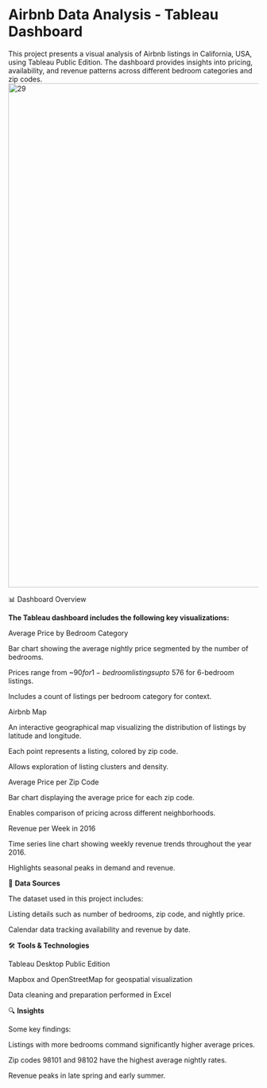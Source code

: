 # Airbnb Data Analysis - Tableau Dashboard
This project presents a visual analysis of Airbnb listings in California, USA, using Tableau Public Edition. The dashboard provides insights into pricing, availability, and revenue patterns across different bedroom categories and zip codes.
<img width="1917" height="1012" alt="29" src="https://github.com/user-attachments/assets/6aa34df9-9e09-4a20-a463-7934f36a4d1e" />

📊 Dashboard Overview

**The Tableau dashboard includes the following key visualizations:**

Average Price by Bedroom Category

Bar chart showing the average nightly price segmented by the number of bedrooms.

Prices range from ~$90 for 1-bedroom listings up to ~$576 for 6-bedroom listings.

Includes a count of listings per bedroom category for context.

Airbnb Map

An interactive geographical map visualizing the distribution of listings by latitude and longitude.

Each point represents a listing, colored by zip code.

Allows exploration of listing clusters and density.

Average Price per Zip Code

Bar chart displaying the average price for each zip code.

Enables comparison of pricing across different neighborhoods.

Revenue per Week in 2016

Time series line chart showing weekly revenue trends throughout the year 2016.

Highlights seasonal peaks in demand and revenue.

💾 **Data Sources**

The dataset used in this project includes:

Listing details such as number of bedrooms, zip code, and nightly price.

Calendar data tracking availability and revenue by date.

🛠️ **Tools & Technologies**

Tableau Desktop Public Edition

Mapbox and OpenStreetMap for geospatial visualization

Data cleaning and preparation performed in Excel

🔍 **Insights**

Some key findings:

Listings with more bedrooms command significantly higher average prices.

Zip codes 98101 and 98102 have the highest average nightly rates.

Revenue peaks in late spring and early summer.



